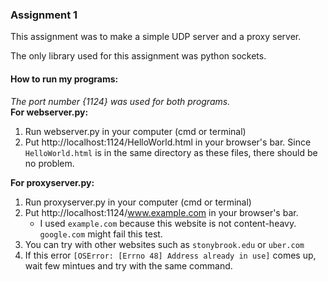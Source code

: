 ### Assignment 1
This assignment was to make a simple UDP server and a proxy server. 

The only library used for this assignment was python sockets.

#### How to run my programs:
<I>The port number {1124} was used for both programs.</I> <br>
<b>For webserver.py: </b>
1. Run webserver.py in your computer (cmd or terminal)
2. Put http://localhost:1124/HelloWorld.html in your browser's bar. 
Since ```HelloWorld.html``` is in the same directory as these files, there should be no problem. 

<b>For proxyserver.py:</b>
1. Run proxyserver.py in your computer (cmd or terminal)
2. Put http://localhost:1124/www.example.com in your browser's bar. 
   - I used ```example.com``` because this website is not content-heavy. ```google.com```  might fail this test. 
3. You can try with other websites such as ```stonybrook.edu``` or ```uber.com```
4. If this error ```[OSError: [Errno 48] Address already in use]``` comes up, wait few mintues and try with the same command.
